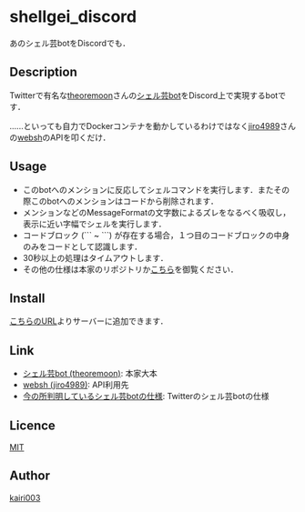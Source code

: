 shellgei_discord
====

あのシェル芸botをDiscordでも．

## Description
Twitterで有名な[theoremoon](https://github.com/theoremoon)さんの[シェル芸bot](https://github.com/theoremoon/ShellgeiBot)をDiscord上で実現するbotです．

......といっても自力でDockerコンテナを動かしているわけではなく[jiro4989](https://github.com/jiro4989)さんの[websh](https://github.com/jiro4989/websh)のAPIを叩くだけ．


## Usage
- このbotへのメンションに反応してシェルコマンドを実行します．またその際このbotへのメンションはコードから削除されます．
- メンションなどのMessageFormatの文字数によるズレをなるべく吸収し，表示に近い字幅でシェルを実行します．
- コードブロック (\`\`\` ~ \`\`\`) が存在する場合，１つ目のコードブロックの中身のみをコードとして認識します．
- 30秒以上の処理はタイムアウトします．
- その他の仕様は本家のリポジトリか[こちら](https://furutsuki.hatenablog.com/entry/2018/07/13/221806)を御覧ください．


## Install
[こちらのURL](https://discordapp.com/api/oauth2/authorize?client_id=695979014497763431&permissions=0&scope=bot)よりサーバーに追加できます．


## Link
- [シェル芸bot (theoremoon)](https://github.com/theoremoon/ShellgeiBot): 本家大本
- [websh (jiro4989)](https://github.com/jiro4989/websh): API利用先
- [今の所判明しているシェル芸botの仕様](https://furutsuki.hatenablog.com/entry/2018/07/13/221806): Twitterのシェル芸botの仕様


## Licence

[MIT](https://github.com/tcnksm/tool/blob/master/LICENCE)

## Author

[kairi003](https://github.com/kairi003)
